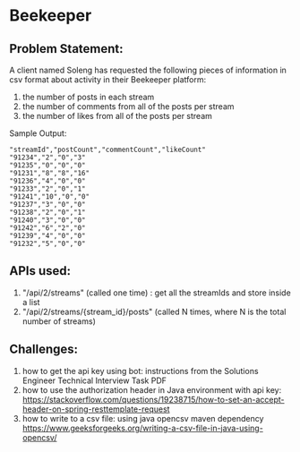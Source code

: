 # Beekeeper
## Problem Statement:
A client named Soleng has requested the following pieces of information in csv format about activity in their Beekeeper platform:
  1. the number of posts in each stream 	
  2. the number of comments from all of the posts per stream 
  3. the number of likes from all of the posts per stream 
  
 Sample Output:
 ```
"streamId","postCount","commentCount","likeCount"
"91234","2","0","3"
"91235","0","0","0"
"91231","8","8","16"
"91236","4","0","0"
"91233","2","0","1"
"91241","10","0","0"
"91237","3","0","0"
"91238","2","0","1"
"91240","3","0","0"
"91242","6","2","0"
"91239","4","0","0"
"91232","5","0","0"
```

## APIs used:
1. "/api/2/streams" (called one time) : get all the streamIds and store inside a list
2. "/api/2/streams/{stream_id}/posts" (called N times, where N is the total number of streams)

## Challenges:
1. how to get the api key using bot: instructions from the Solutions Engineer Technical Interview Task PDF
2. how to use the authorization header in Java environment with api key: https://stackoverflow.com/questions/19238715/how-to-set-an-accept-header-on-spring-resttemplate-request
3. how to write to a csv file: using java opencsv maven dependency https://www.geeksforgeeks.org/writing-a-csv-file-in-java-using-opencsv/
